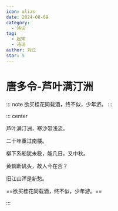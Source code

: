 ```yaml
---
icon: alias
date: 2024-08-09
category:
  - 诗词
tag:
  - 赵宋
  - 诗词
author: 刘过
star: 5
---
```


# 唐多令-芦叶满汀洲

::: note 
欲买桂花同载酒，终不似，少年游。
:::

<!-- more -->

::: center 

芦叶满汀洲，寒沙带浅流。

二十年重过南楼。

柳下系船犹未稳，能几日，又中秋。

黄鹤断矶头，故人今在否？

旧江山浑是新愁。

==欲买桂花同载酒，终不似，少年游。==

:::